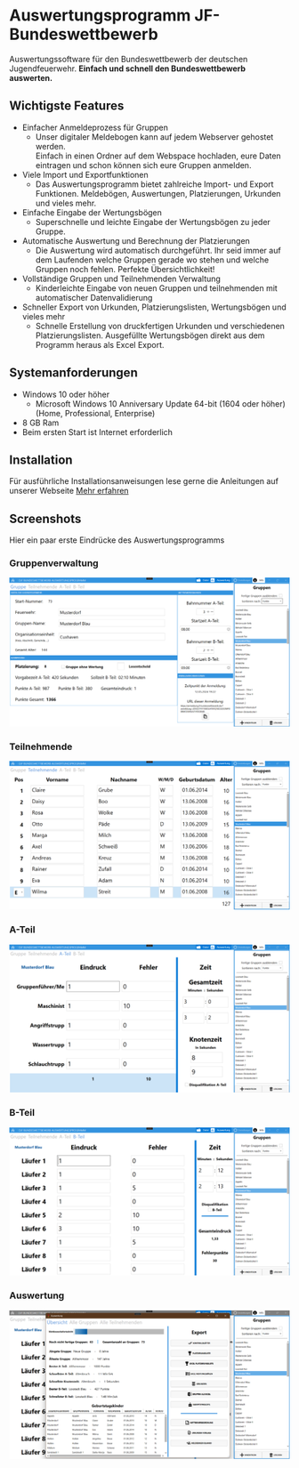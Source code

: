 
# Auswertungsprogramm JF-Bundeswettbewerb
Auswertungssoftware für den Bundeswettbewerb der deutschen Jugendfeuerwehr.
**Einfach und schnell den Bundeswettbewerb auswerten.**


## Wichtigste Features

 - Einfacher Anmeldeprozess für Gruppen
	 - Unser digitaler Meldebogen kann auf jedem Webserver gehostet werden.  
Einfach in einen Ordner auf dem Webspace hochladen, eure Daten eintragen und schon können sich eure Gruppen anmelden.
 - Viele Import und Exportfunktionen
	 - Das Auswertungsprogramm bietet zahlreiche Import- und Export Funktionen. Meldebögen, Auswertungen, Platzierungen, Urkunden und vieles mehr.
 - Einfache Eingabe der Wertungsbögen
	 - Superschnelle und leichte Eingabe der Wertungsbögen zu jeder Gruppe.
 - Automatische Auswertung und Berechnung der Platzierungen
	 - Die Auswertung wird automatisch durchgeführt. Ihr seid immer auf dem Laufenden welche Gruppen gerade wo stehen und welche Gruppen noch fehlen. Perfekte Übersichtlichkeit!
 - Vollständige Gruppen und Teilnehmenden Verwaltung
	 - Kinderleichte Eingabe von neuen Gruppen und teilnehmenden mit automatischer Datenvalidierung
 - Schneller Export von Urkunden, Platzierungslisten, Wertungsbögen und vieles mehr
	 - Schnelle Erstellung von druckfertigen Urkunden und verschiedenen Platzierungslisten. Ausgefüllte Wertungsbögen direkt aus dem Programm heraus als Excel Export.


## Systemanforderungen

 - Windows 10 oder höher 
	 - Microsoft Windows 10 Anniversary Update 64-bit (1604 oder höher)
(Home, Professional, Enterprise)
 - 8 GB Ram
 - Beim ersten Start ist Internet erforderlich

## Installation
Für ausführliche Installationsanweisungen lese gerne die Anleitungen auf unserer Webseite
[Mehr erfahren](https://jf-bundeswettbewerb.de/2024/05/22/installation-des-auswertungsprogramms/)
## Screenshots
Hier ein paar erste Eindrücke des Auswertungsprogramms
### Gruppenverwaltung
![enter image description here](https://github.com/KJFCux/jf-bundeswettbewerb/blob/main/BWB-Auswertung/Resources/Images/Screenshots/Gruppenverwaltung.png?raw=true)
### Teilnehmende
![enter image description here](https://github.com/KJFCux/jf-bundeswettbewerb/blob/main/BWB-Auswertung/Resources/Images/Screenshots/Teilnehmende.png?raw=true)
### A-Teil
![enter image description here](https://github.com/KJFCux/jf-bundeswettbewerb/blob/main/BWB-Auswertung/Resources/Images/Screenshots/A-Teil.png?raw=true)
### B-Teil
![enter image description here](https://github.com/KJFCux/jf-bundeswettbewerb/blob/main/BWB-Auswertung/Resources/Images/Screenshots/B-Teil.png?raw=true)
### Auswertung
![enter image description here](https://github.com/KJFCux/jf-bundeswettbewerb/blob/main/BWB-Auswertung/Resources/Images/Screenshots/Auswertung.png?raw=true)
